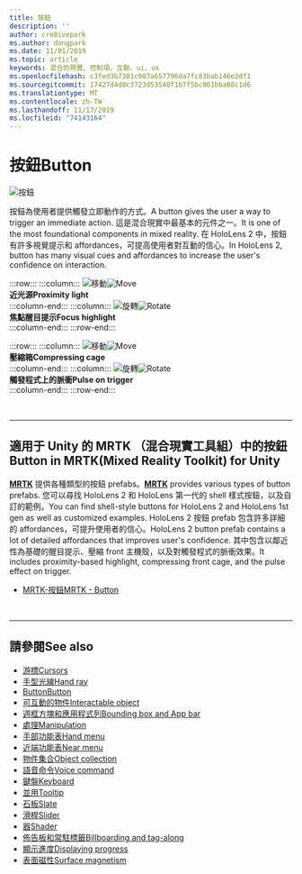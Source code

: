 ```yaml
---
title: 按鈕
description: ''
author: cre8ivepark
ms.author: dongpark
ms.date: 11/01/2019
ms.topic: article
keywords: 混合的現實、控制項、互動、ui、ux
ms.openlocfilehash: c3fed3b7301c907a657796da7fc83bab146e2df1
ms.sourcegitcommit: 17427d4d8c3723d53540f1b7f5bc061bba08c1d6
ms.translationtype: MT
ms.contentlocale: zh-TW
ms.lasthandoff: 11/17/2019
ms.locfileid: "74143164"
---
```

# <a name="button"></a><span data-ttu-id="a6364-103">按鈕</span><span class="sxs-lookup"><span data-stu-id="a6364-103">Button</span></span>

![按鈕](images/UX/UX_Hero_Button.jpg)

<span data-ttu-id="a6364-105">按鈕為使用者提供觸發立即動作的方式。</span><span class="sxs-lookup"><span data-stu-id="a6364-105">A button gives the user a way to trigger an immediate action.</span></span> <span data-ttu-id="a6364-106">這是混合現實中最基本的元件之一。</span><span class="sxs-lookup"><span data-stu-id="a6364-106">It is one of the most foundational components in mixed reality.</span></span> <span data-ttu-id="a6364-107">在 HoloLens 2 中，按鈕有許多視覺提示和 affordances，可提高使用者對互動的信心。</span><span class="sxs-lookup"><span data-stu-id="a6364-107">In HoloLens 2, button has many visual cues and affordances to increase the user's confidence on interaction.</span></span> 


:::row:::
    :::column:::
       <span data-ttu-id="a6364-108">![移動](images/UX/UX_Button_Affordance_ProximityLight.jpg)</span><span class="sxs-lookup"><span data-stu-id="a6364-108">![Move](images/UX/UX_Button_Affordance_ProximityLight.jpg)</span></span><br>
       <span data-ttu-id="a6364-109">**近光源**</span><span class="sxs-lookup"><span data-stu-id="a6364-109">**Proximity light**</span></span><br>
    :::column-end:::
    :::column:::
       <span data-ttu-id="a6364-110">![旋轉](images/UX/UX_Button_Affordance_FocusHighlight.jpg)</span><span class="sxs-lookup"><span data-stu-id="a6364-110">![Rotate](images/UX/UX_Button_Affordance_FocusHighlight.jpg)</span></span><br>
        <span data-ttu-id="a6364-111">**焦點醒目提示**</span><span class="sxs-lookup"><span data-stu-id="a6364-111">**Focus highlight**</span></span><br>
    :::column-end:::
:::row-end:::

:::row:::
    :::column:::
       <span data-ttu-id="a6364-112">![移動](images/UX/UX_Button_Affordance_Compression.jpg)</span><span class="sxs-lookup"><span data-stu-id="a6364-112">![Move](images/UX/UX_Button_Affordance_Compression.jpg)</span></span><br>
       <span data-ttu-id="a6364-113">**壓縮箱**</span><span class="sxs-lookup"><span data-stu-id="a6364-113">**Compressing cage**</span></span><br>
    :::column-end:::
    :::column:::
       <span data-ttu-id="a6364-114">![旋轉](images/UX/UX_Button_Affordance_Pulse.jpg)</span><span class="sxs-lookup"><span data-stu-id="a6364-114">![Rotate](images/UX/UX_Button_Affordance_Pulse.jpg)</span></span><br>
        <span data-ttu-id="a6364-115">**觸發程式上的脈衝**</span><span class="sxs-lookup"><span data-stu-id="a6364-115">**Pulse on trigger**</span></span><br>
    :::column-end:::
:::row-end:::

<br>


---

## <a name="button-in-mrtkmixed-reality-toolkit-for-unity"></a><span data-ttu-id="a6364-116">適用于 Unity 的 MRTK （混合現實工具組）中的按鈕</span><span class="sxs-lookup"><span data-stu-id="a6364-116">Button in MRTK(Mixed Reality Toolkit) for Unity</span></span>
<span data-ttu-id="a6364-117">**[MRTK](https://github.com/Microsoft/MixedRealityToolkit-Unity)** 提供各種類型的按鈕 prefabs。</span><span class="sxs-lookup"><span data-stu-id="a6364-117">**[MRTK](https://github.com/Microsoft/MixedRealityToolkit-Unity)** provides various types of button prefabs.</span></span> <span data-ttu-id="a6364-118">您可以尋找 HoloLens 2 和 HoloLens 第一代的 shell 樣式按鈕，以及自訂的範例。</span><span class="sxs-lookup"><span data-stu-id="a6364-118">You can find shell-style buttons for HoloLens 2 and HoloLens 1st gen as well as customized examples.</span></span> <span data-ttu-id="a6364-119">HoloLens 2 按鈕 prefab 包含許多詳細的 affordances，可提升使用者的信心。</span><span class="sxs-lookup"><span data-stu-id="a6364-119">HoloLens 2 button prefab contains a lot of detailed affordances that improves user's confidence.</span></span> <span data-ttu-id="a6364-120">其中包含以鄰近性為基礎的醒目提示、壓縮 front 主機殼，以及對觸發程式的脈衝效果。</span><span class="sxs-lookup"><span data-stu-id="a6364-120">It includes proximity-based highlight, compressing front cage, and the pulse effect on trigger.</span></span>

* [<span data-ttu-id="a6364-121">MRTK-按鈕</span><span class="sxs-lookup"><span data-stu-id="a6364-121">MRTK - Button</span></span>](https://microsoft.github.io/MixedRealityToolkit-Unity/Documentation/README_Button.html)



<br>

---


## <a name="see-also"></a><span data-ttu-id="a6364-122">請參閱</span><span class="sxs-lookup"><span data-stu-id="a6364-122">See also</span></span>

* [<span data-ttu-id="a6364-123">游標</span><span class="sxs-lookup"><span data-stu-id="a6364-123">Cursors</span></span>](cursors.md)
* [<span data-ttu-id="a6364-124">手型光線</span><span class="sxs-lookup"><span data-stu-id="a6364-124">Hand ray</span></span>](point-and-commit.md)
* [<span data-ttu-id="a6364-125">Button</span><span class="sxs-lookup"><span data-stu-id="a6364-125">Button</span></span>](button.md)
* [<span data-ttu-id="a6364-126">可互動的物件</span><span class="sxs-lookup"><span data-stu-id="a6364-126">Interactable object</span></span>](interactable-object.md)
* [<span data-ttu-id="a6364-127">週框方塊和應用程式列</span><span class="sxs-lookup"><span data-stu-id="a6364-127">Bounding box and App bar</span></span>](app-bar-and-bounding-box.md)
* [<span data-ttu-id="a6364-128">處理</span><span class="sxs-lookup"><span data-stu-id="a6364-128">Manipulation</span></span>](direct-manipulation.md)
* [<span data-ttu-id="a6364-129">手部功能表</span><span class="sxs-lookup"><span data-stu-id="a6364-129">Hand menu</span></span>](hand-menu.md)
* [<span data-ttu-id="a6364-130">近端功能表</span><span class="sxs-lookup"><span data-stu-id="a6364-130">Near menu</span></span>](near-menu.md)
* [<span data-ttu-id="a6364-131">物件集合</span><span class="sxs-lookup"><span data-stu-id="a6364-131">Object collection</span></span>](object-collection.md)
* [<span data-ttu-id="a6364-132">語音命令</span><span class="sxs-lookup"><span data-stu-id="a6364-132">Voice command</span></span>](voice-input.md)
* [<span data-ttu-id="a6364-133">鍵盤</span><span class="sxs-lookup"><span data-stu-id="a6364-133">Keyboard</span></span>](keyboard.md)
* [<span data-ttu-id="a6364-134">並用</span><span class="sxs-lookup"><span data-stu-id="a6364-134">Tooltip</span></span>](tooltip.md)
* [<span data-ttu-id="a6364-135">石板</span><span class="sxs-lookup"><span data-stu-id="a6364-135">Slate</span></span>](slate.md)
* [<span data-ttu-id="a6364-136">滑桿</span><span class="sxs-lookup"><span data-stu-id="a6364-136">Slider</span></span>](slider.md)
* [<span data-ttu-id="a6364-137">器</span><span class="sxs-lookup"><span data-stu-id="a6364-137">Shader</span></span>](shader.md)
* [<span data-ttu-id="a6364-138">佈告板和常駐標籤</span><span class="sxs-lookup"><span data-stu-id="a6364-138">Billboarding and tag-along</span></span>](billboarding-and-tag-along.md)
* [<span data-ttu-id="a6364-139">顯示進度</span><span class="sxs-lookup"><span data-stu-id="a6364-139">Displaying progress</span></span>](progress.md)
* [<span data-ttu-id="a6364-140">表面磁性</span><span class="sxs-lookup"><span data-stu-id="a6364-140">Surface magnetism</span></span>](surface-magnetism.md)
